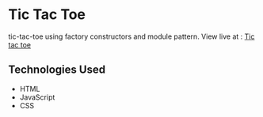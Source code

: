 # Tic Tac Toe
tic-tac-toe using factory constructors and module pattern.
View live at : [Tic tac toe](https://kenyounot123.github.io/tic-tac-toe-js/)
## Technologies Used
* HTML
* JavaScript
* CSS
